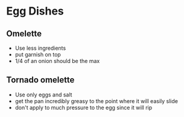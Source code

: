 # Egg Dishes

## Omelette

- Use less ingredients
- put garnish on top
- 1/4 of an onion should be the max

## Tornado omelette

- Use only eggs and salt
- get the pan incredibly greasy to the point where it will easily slide
- don't apply to much pressure to the egg since it will rip
